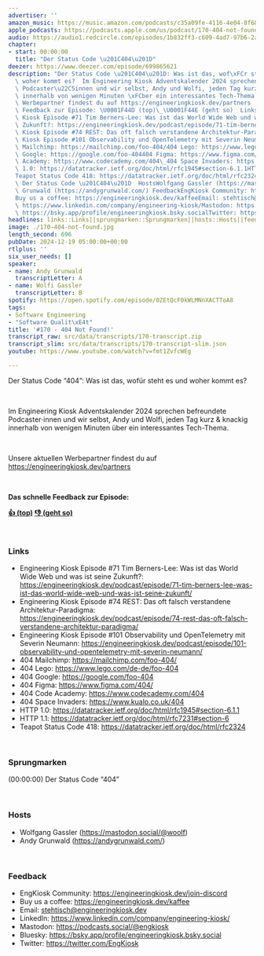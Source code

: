 ```yaml
---
advertiser: ''
amazon_music: https://music.amazon.com/podcasts/c35a09fe-4116-4e04-8f68-77d61b112e46/episodes/1e2a6774-eba7-423d-aaa9-3d3078f4b434/engineering-kiosk-170---404-not-found
apple_podcasts: https://podcasts.apple.com/us/podcast/170-404-not-found/id1603082924?i=1000680921696&uo=4
audio: https://audio1.redcircle.com/episodes/1b832ff3-c609-4ad7-97b6-2a6bd901b424/stream.mp3
chapter:
- start: 00:00:00
  title: "Der Status Code \u201C404\u201D"
deezer: https://www.deezer.com/episode/699865621
description: "Der Status Code \u201C404\u201D: Was ist das, wof\xFCr steht es und\
  \ woher kommt es?  Im Engineering Kiosk Adventskalender 2024 sprechen befreundete\
  \ Podcaster\u22C5innen und wir selbst, Andy und Wolfi, jeden Tag kurz & knackig\
  \ innerhalb von wenigen Minuten \xFCber ein interessantes Tech-Thema.  Unsere aktuellen\
  \ Werbepartner findest du auf https://engineeringkiosk.dev/partners  Das schnelle\
  \ Feedback zur Episode: \U0001F44D (top)\_\U0001F44E (geht so)  LinksEngineering\
  \ Kiosk Episode #71 Tim Berners-Lee: Was ist das World Wide Web und was ist seine\
  \ Zukunft?: https://engineeringkiosk.dev/podcast/episode/71-tim-berners-lee-was-ist-das-world-wide-web-und-was-ist-seine-zukunft/Engineering\
  \ Kiosk Episode #74 REST: Das oft falsch verstandene Architektur-Paradigma: https://engineeringkiosk.dev/podcast/episode/74-rest-das-oft-falsch-verstandene-architektur-paradigma/Engineering\
  \ Kiosk Episode #101 Observability und OpenTelemetry mit Severin Neumann: https://engineeringkiosk.dev/podcast/episode/101-observability-und-opentelemetry-mit-severin-neumann/404\
  \ Mailchimp: https://mailchimp.com/foo-404/404 Lego: https://www.lego.com/de-de/foo-404404\
  \ Google: https://google.com/foo-404404 Figma: https://www.figma.com/404/\_404 Code\
  \ Academy: https://www.codecademy.com/404\_404 Space Invaders: https://www.kualo.co.uk/404HTTP\
  \ 1.0: https://datatracker.ietf.org/doc/html/rfc1945#section-6.1.1HTTP 1.1: https://datatracker.ietf.org/doc/html/rfc7231#section-6\_\
  Teapot Status Code 418: https://datatracker.ietf.org/doc/html/rfc2324\_ Sprungmarken(00:00:00)\
  \ Der Status Code \u201C404\u201D  HostsWolfgang Gassler (https://mastodon.social/@woolf)Andy\
  \ Grunwald (https://andygrunwald.com/) FeedbackEngKiosk Community: https://engineeringkiosk.dev/join-discord\_\
  Buy us a coffee: https://engineeringkiosk.dev/kaffeeEmail: stehtisch@engineeringkiosk.devLinkedIn:\
  \ https://www.linkedin.com/company/engineering-kiosk/Mastodon: https://podcasts.social/@engkioskBluesky:\
  \ https://bsky.app/profile/engineeringkiosk.bsky.socialTwitter: https://twitter.com/EngKiosk"
headlines: links::Links||sprungmarken::Sprungmarken||hosts::Hosts||feedback::Feedback
image: ./170-404-not-found.jpg
length_second: 696
pubDate: 2024-12-19 05:00:00+00:00
rtlplus: ''
six_user_needs: []
speaker:
- name: Andy Grunwald
  transcriptLetter: A
- name: Wolfi Gassler
  transcriptLetter: B
spotify: https://open.spotify.com/episode/0ZEtQcF0kWLMNnXACTToA8
tags:
- Software Engineering
- "Software Qualit\xE4t"
title: '#170 - 404 Not Found!'
transcript_raw: src/data/transcripts/170-transcript.zip
transcript_slim: src/data/transcripts/170-transcript-slim.json
youtube: https://www.youtube.com/watch?v=fmt1ZvfcWEg

---
```

<p>Der Status Code “404”: Was ist das, wofür steht es und woher kommt es?</p><p><br></p><p>Im Engineering Kiosk Adventskalender 2024 sprechen befreundete Podcaster⋅innen und wir selbst, Andy und Wolfi, jeden Tag kurz &amp; knackig innerhalb von wenigen Minuten über ein interessantes Tech-Thema.</p><p><br></p><p>Unsere aktuellen Werbepartner findest du auf <a href="https://engineeringkiosk.dev/partners">https://engineeringkiosk.dev/partners</a></p><p><br></p><p><strong>Das schnelle Feedback zur Episode:</strong></p><p><a href="https://api.openpodcast.dev/feedback/170/upvote" rel="nofollow"><strong>👍 (top)</strong></a><strong> </strong><a href="https://api.openpodcast.dev/feedback/170/downvote" rel="nofollow"><strong>👎 (geht so)</strong></a></p><p><br></p><h3 id="links">Links</h3><ul><li>Engineering Kiosk Episode #71 Tim Berners-Lee: Was ist das World Wide Web und was ist seine Zukunft?: <a href="https://engineeringkiosk.dev/podcast/episode/71-tim-berners-lee-was-ist-das-world-wide-web-und-was-ist-seine-zukunft/">https://engineeringkiosk.dev/podcast/episode/71-tim-berners-lee-was-ist-das-world-wide-web-und-was-ist-seine-zukunft/</a></li><li>Engineering Kiosk Episode #74 REST: Das oft falsch verstandene Architektur-Paradigma: <a href="https://engineeringkiosk.dev/podcast/episode/74-rest-das-oft-falsch-verstandene-architektur-paradigma/">https://engineeringkiosk.dev/podcast/episode/74-rest-das-oft-falsch-verstandene-architektur-paradigma/</a></li><li>Engineering Kiosk Episode #101 Observability und OpenTelemetry mit Severin Neumann: <a href="https://engineeringkiosk.dev/podcast/episode/101-observability-und-opentelemetry-mit-severin-neumann/">https://engineeringkiosk.dev/podcast/episode/101-observability-und-opentelemetry-mit-severin-neumann/</a></li><li>404 Mailchimp: <a href="https://mailchimp.com/foo-404/" rel="nofollow">https://mailchimp.com/foo-404/</a></li><li>404 Lego: <a href="https://www.lego.com/de-de/foo-404" rel="nofollow">https://www.lego.com/de-de/foo-404</a></li><li>404 Google: <a href="https://google.com/foo-404" rel="nofollow">https://google.com/foo-404</a></li><li>404 Figma: <a href="https://www.figma.com/404/" rel="nofollow">https://www.figma.com/404/</a> </li><li>404 Code Academy: <a href="https://www.codecademy.com/404" rel="nofollow">https://www.codecademy.com/404</a> </li><li>404 Space Invaders: <a href="https://www.kualo.co.uk/404" rel="nofollow">https://www.kualo.co.uk/404</a></li><li>HTTP 1.0: <a href="https://datatracker.ietf.org/doc/html/rfc1945#section-6.1.1" rel="nofollow">https://datatracker.ietf.org/doc/html/rfc1945#section-6.1.1</a></li><li>HTTP 1.1: <a href="https://datatracker.ietf.org/doc/html/rfc7231#section-6" rel="nofollow">https://datatracker.ietf.org/doc/html/rfc7231#section-6</a> </li><li>Teapot Status Code 418: <a href="https://datatracker.ietf.org/doc/html/rfc2324" rel="nofollow">https://datatracker.ietf.org/doc/html/rfc2324</a> </li></ul><p><br></p><h3 id="sprungmarken">Sprungmarken</h3><p>(00:00:00) Der Status Code “404”</p><p><br></p><h3 id="hosts">Hosts</h3><ul><li>Wolfgang Gassler (<a href="https://mastodon.social/@woolf" rel="nofollow">https://mastodon.social/@woolf</a>)</li><li>Andy Grunwald (<a href="https://andygrunwald.com/" rel="nofollow">https://andygrunwald.com/</a>)</li></ul><p><br></p><h3 id="feedback">Feedback</h3><ul><li>EngKiosk Community: <a href="https://engineeringkiosk.dev/join-discord">https://engineeringkiosk.dev/join-discord</a> </li><li>Buy us a coffee: <a href="https://engineeringkiosk.dev/kaffee">https://engineeringkiosk.dev/kaffee</a></li><li>Email: <a href="mailto:stehtisch@engineeringkiosk.dev" rel="nofollow">stehtisch@engineeringkiosk.dev</a></li><li>LinkedIn: <a href="https://www.linkedin.com/company/engineering-kiosk/" rel="nofollow">https://www.linkedin.com/company/engineering-kiosk/</a></li><li>Mastodon: <a href="https://podcasts.social/@engkiosk" rel="nofollow">https://podcasts.social/@engkiosk</a></li><li>Bluesky: <a href="https://bsky.app/profile/engineeringkiosk.bsky.social" rel="nofollow">https://bsky.app/profile/engineeringkiosk.bsky.social</a></li><li>Twitter: <a href="https://twitter.com/EngKiosk" rel="nofollow">https://twitter.com/EngKiosk</a></li></ul>